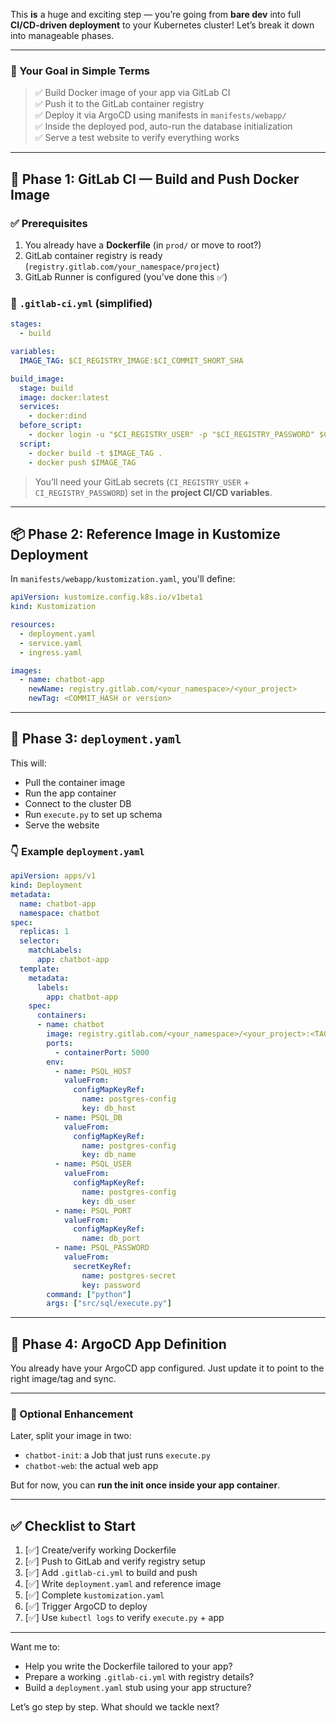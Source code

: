 This **is** a huge and exciting step — you’re going from **bare dev** into full **CI/CD-driven deployment** to your Kubernetes cluster! Let’s break it down into manageable phases.

---

### 🧩 Your Goal in Simple Terms

> ✅ Build Docker image of your app via GitLab CI  
> ✅ Push it to the GitLab container registry  
> ✅ Deploy it via ArgoCD using manifests in `manifests/webapp/`  
> ✅ Inside the deployed pod, auto-run the database initialization  
> ✅ Serve a test website to verify everything works

---

## 🧱 Phase 1: GitLab CI — Build and Push Docker Image

### ✅ Prerequisites

1. You already have a **Dockerfile** (in `prod/` or move to root?)
2. GitLab container registry is ready (`registry.gitlab.com/your_namespace/project`)
3. GitLab Runner is configured (you’ve done this ✅)

### 📄 `.gitlab-ci.yml` (simplified)

```yaml
stages:
  - build

variables:
  IMAGE_TAG: $CI_REGISTRY_IMAGE:$CI_COMMIT_SHORT_SHA

build_image:
  stage: build
  image: docker:latest
  services:
    - docker:dind
  before_script:
    - docker login -u "$CI_REGISTRY_USER" -p "$CI_REGISTRY_PASSWORD" $CI_REGISTRY
  script:
    - docker build -t $IMAGE_TAG .
    - docker push $IMAGE_TAG
```

> You’ll need your GitLab secrets (`CI_REGISTRY_USER` + `CI_REGISTRY_PASSWORD`) set in the **project CI/CD variables**.

---

## 📦 Phase 2: Reference Image in Kustomize Deployment

In `manifests/webapp/kustomization.yaml`, you'll define:

```yaml
apiVersion: kustomize.config.k8s.io/v1beta1
kind: Kustomization

resources:
  - deployment.yaml
  - service.yaml
  - ingress.yaml

images:
  - name: chatbot-app
    newName: registry.gitlab.com/<your_namespace>/<your_project>
    newTag: <COMMIT_HASH or version>
```

---

## 🚀 Phase 3: `deployment.yaml`

This will:

- Pull the container image
- Run the app container
- Connect to the cluster DB
- Run `execute.py` to set up schema
- Serve the website

### 👇 Example `deployment.yaml`

```yaml
apiVersion: apps/v1
kind: Deployment
metadata:
  name: chatbot-app
  namespace: chatbot
spec:
  replicas: 1
  selector:
    matchLabels:
      app: chatbot-app
  template:
    metadata:
      labels:
        app: chatbot-app
    spec:
      containers:
      - name: chatbot
        image: registry.gitlab.com/<your_namespace>/<your_project>:<TAG>
        ports:
          - containerPort: 5000
        env:
          - name: PSQL_HOST
            valueFrom:
              configMapKeyRef:
                name: postgres-config
                key: db_host
          - name: PSQL_DB
            valueFrom:
              configMapKeyRef:
                name: postgres-config
                key: db_name
          - name: PSQL_USER
            valueFrom:
              configMapKeyRef:
                name: postgres-config
                key: db_user
          - name: PSQL_PORT
            valueFrom:
              configMapKeyRef:
                name: db_port
          - name: PSQL_PASSWORD
            valueFrom:
              secretKeyRef:
                name: postgres-secret
                key: password
        command: ["python"]
        args: ["src/sql/execute.py"]
```

---

## 🎯 Phase 4: ArgoCD App Definition

You already have your ArgoCD app configured. Just update it to point to the right image/tag and sync.

---

### 🔁 Optional Enhancement

Later, split your image in two:

- `chatbot-init`: a Job that just runs `execute.py`
- `chatbot-web`: the actual web app

But for now, you can **run the init once inside your app container**.

---

## ✅ Checklist to Start

1. [✅] Create/verify working Dockerfile 
2. [✅] Push to GitLab and verify registry setup
3. [✅] Add `.gitlab-ci.yml` to build and push
4. [✅] Write `deployment.yaml` and reference image
5. [✅] Complete `kustomization.yaml`
6. [✅] Trigger ArgoCD to deploy
7. [✅] Use `kubectl logs` to verify `execute.py` + app

---

Want me to:

- Help you write the Dockerfile tailored to your app?
- Prepare a working `.gitlab-ci.yml` with registry details?
- Build a `deployment.yaml` stub using your app structure?

Let’s go step by step. What should we tackle next?